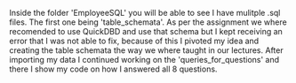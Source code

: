 Inside the folder 'EmployeeSQL' you will be able to see I have mulitple .sql files. The first one
being 'table_schemata'. As per the assignment we where recomended to use QuickDBD and use that schema
but I kept receiving an error that I was not able to fix, because of this I pivoted my idea and 
creating the table schemata the way we where taught in our lectures. After importing my data I continued
working on the 'queries_for_questions' and there I show my code on how I answered all 8 questions. 

